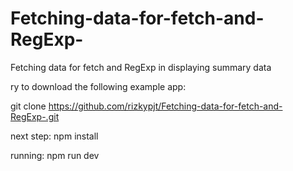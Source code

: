 # Fetching-data-for-fetch-and-RegExp-
Fetching data for fetch and RegExp in displaying summary data

ry to download the following example app:

git clone  https://github.com/rizkypjt/Fetching-data-for-fetch-and-RegExp-.git

next step: 
npm install

running: 
npm run dev 
